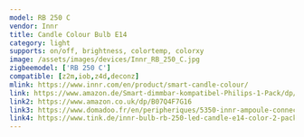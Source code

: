 ```yaml
---
model: RB 250 C
vendor: Innr
title: Candle Colour Bulb E14
category: light
supports: on/off, brightness, colortemp, colorxy
image: /assets/images/devices/Innr_RB_250_C.jpg
zigbeemodel: ['RB 250 C']
compatible: [z2m,iob,z4d,deconz]
mlink: https://www.innr.com/en/product/smart-candle-colour/
link: https://www.amazon.de/Smart-dimmbar-kompatibel-Philips-1-Pack/dp/B07Q3H53VF
link2: https://www.amazon.co.uk/dp/B07Q4F7G16
link3: https://www.domadoo.fr/en/peripheriques/5350-innr-ampoule-connectee-type-e14-zigbee-30-pack-de-2-ampoules-multicolor-rgbw-blanc-reglable-2200k-a-6500k-8718781552077.html
link4: https://www.tink.de/innr-bulb-rb-250-led-candle-e14-color-2-pack
---
```

